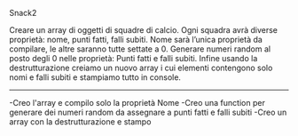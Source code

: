 Snack2

Creare un array di oggetti di squadre di calcio. Ogni squadra avrà diverse proprietà: nome, punti fatti, falli subiti.
Nome sarà l’unica proprietà da compilare, le altre saranno tutte settate a 0.
Generare numeri random al posto degli 0 nelle proprietà:
Punti fatti e falli subiti.
Infine usando la destrutturazione creiamo un nuovo array i cui elementi contengono solo nomi e falli 
subiti e stampiamo tutto in console.

-------------------------------------------------------------------------

-Creo l'array e compilo solo la proprietà Nome
-Creo una function per generare dei numeri random da assegnare a punti fatti e falli subiti
-Creo un array con la destrutturazione e stampo